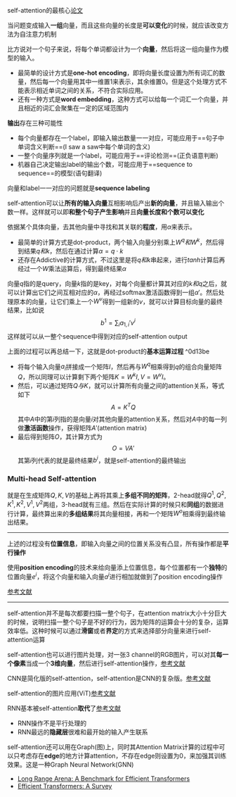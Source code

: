 self-attention的最核心[论文](https://arxiv.org/pdf/1706.03762)

当问题变成输入**一组**向量，而且这些向量的长度是**可以变化**的时候，就应该改变方法为自注意力机制

比方说对一个句子来说，将每个单词都设计为一个**向量**，然后将这一组向量作为模型的输入。
* 最简单的设计方式是**one-hot encoding**，即将向量长度设置为所有词汇的数量，然后每一个向量用其中一维置1来表示，其余维置0。但是这个处理方式不能表示相近单词之间的关系，不符合实际应用。
* 还有一种方式是**word embedding**，这种方式可以给每一个词汇一个向量，并且相近的词汇会聚集在一定的区域范围内

**输出**存在三种可能性
* 每个向量都存在一个label，即输入输出数量一一对应，可能应用于==句子中单词含义判断==(I saw a saw中每个单词的含义)
* 一整个向量序列就是一个label，可能应用于==评论检测==(正负语意判断)
* 机器自己决定输出label的输出个数，可能应用于==sequence to sequence==的模型(语句翻译)

向量和label一一对应的问题就是**sequence labeling**

self-attention可以让**所有的输入向量**互相影响后产出**新的向量**，并且输入输出个数一样。这样就可以即**和整个句子产生影响**并且**向量长度和个数可以变化**

依据某个具体向量，去其他向量中寻找和其关联的**程度**，用$\alpha$来表示。
* 最简单的计算方式是dot-product，两个输入向量分别乘上$W^q和W^k$，然后得到结果$q和k$，然后在通过计算$\alpha=q\cdot k$
* 还存在Addictive的计算方式，不过这里是将$q和k$串起来，进行$tanh$计算后再经过一个$W$乘法运算后，得到最终结果$\alpha$

向量$q$指的是query，向量$k$指的是key，对每个向量都计算其对应的$k和q$之后，就可以计算出它们之间互相对应的$\alpha$，再经过softmax激活函数得到一组$\alpha'$。然后处理原本的向量，让它们乘上一个$W^v$得到一组新的$v$，就可以计算目标向量的最终结果，比如说$$b^1=\sum_ia_{1,i}'v^i$$这样就可以从一整个sequence中得到对应的self-attention output

上面的过程可以再总结一下，这就是dot-product的**基本运算过程** ^0d13be
* 将每个输入向量$a_i$拼接成一个矩阵$I$，然后再与$W^q$相乘得到$q$的组合向量矩阵$Q$，所以同理可以计算剩下两个矩阵$K=W^kI,V=W^vI$。
* 然后，可以通过矩阵$Q与K$，就可以计算所有向量之间的attention关系，等式如下$$A=K^TQ$$其中$A$中的第$i$列指的是向量$i$对其他向量的attention关系，然后对$A$中的每一列做**激活函数**操作，获得矩阵$A'$(attention matrix)
* 最后得到矩阵$O$，其计算方式为$$O=VA'$$其第$i$列代表的就是最终结果$b^i$，就是self-attention的最终输出

### Multi-head Self-attention
就是在生成矩阵$Q,K,V$的基础上再将其乘上**多组不同的矩阵**，2-head就得$Q^1,Q^2,K^1,K^2,V^1,V^2$两组，3-head就有三组。然后在实际计算的时候只和**同组**的数据进行计算，最终算出来的**多组结果**将其向量相接，再和一个矩阵$W^o$相乘得到最终输出结果。

---
上述的过程没有**位置信息**，即输入向量之间的位置关系没有凸显，所有操作都是**平行操作**

使用**position encoding**的技术来给向量添上位置信息，每个位置都有一个**独特**的位置向量$e^i$，将这个向量和输入向量$a^i$进行相加就做到了position encoding操作

[参考文献](https://arxiv.org/pdf/2003.09229)

---
self-attention并不是每次都要扫描一整个句子，在attention matrix大小十分巨大的时候，说明扫描一整个句子是不好的行为，因为矩阵的运算会十分的复杂，运算效率低。这种时候可以通过**滑窗**或者**界定**的方式来选择部分向量来进行self-attention运算

self-attention也可以进行图片处理，对一张3 channel的RGB图片，可以对其**每一个像素**当成一个**3维向量**，然后进行self-attention操作，[参考文献](https://arxiv.org/pdf/1805.08318)

CNN是简化版的self-attention，self-attention是CNN的复杂版。[参考文献](https://arxiv.org/pdf/1911.03584)

self-attention的图片应用(ViT)[参考文献](https://ieeexplore.ieee.org/stampPDF/getPDF.jsp?tp=&arnumber=9710580&ref=aHR0cHM6Ly9pZWVleHBsb3JlLmllZWUub3JnL2RvY3VtZW50Lzk3MTA1ODA=)

RNN基本被self-attention**取代**了[参考文献](https://arxiv.org/pdf/2006.16236)
* RNN操作不是平行处理的
* RNN最远的**隐藏层**很难和最开始的输入产生联系

self-attention还可以用在Graph(图)上，同时其Attention Matrix计算的过程中可以只考虑存在**edge**的地方计算attention，不存在edge则设置为0，来加强其训练效果。这是一种Graph Neural Network(GNN)

* [Long Range Arena: A Benchmark for Efficient Transformers](https://arxiv.org/pdf/2011.04006)
* [Efficient Transformers: A Survey](https://arxiv.org/pdf/2009.06732)
